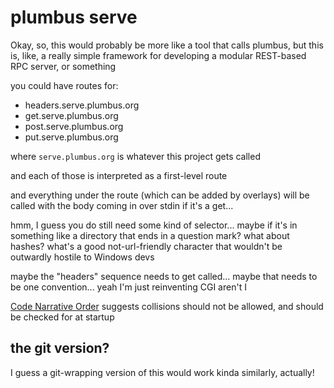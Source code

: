 # plumbus serve

Okay, so, this would probably be more like a tool that calls plumbus, but this is, like, a really simple framework for developing a modular REST-based RPC server, or something

you could have routes for:

- headers.serve.plumbus.org
- get.serve.plumbus.org
- post.serve.plumbus.org
- put.serve.plumbus.org

where `serve.plumbus.org` is whatever this project gets called

and each of those is interpreted as a first-level route

and everything under the route (which can be added by overlays) will be called with the body coming in over stdin if it's a get...

hmm, I guess you do still need some kind of selector... maybe if it's in something like a directory that ends in a question mark? what about hashes? what's a good not-url-friendly character that wouldn't be outwardly hostile to Windows devs

maybe the "headers" sequence needs to get called... maybe that needs to be one convention... yeah I'm just reinventing CGI aren't I

[Code Narrative Order](538ad1c0-d0d3-45ad-906d-6d3d8333c055.md) suggests collisions should not be allowed, and should be checked for at startup

## the git version?

I guess a git-wrapping version of this would work kinda similarly, actually!
